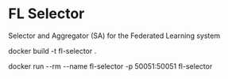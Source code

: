 # FL Selector
Selector and Aggregator (SA) for the Federated Learning system

docker build -t fl-selector .

docker run --rm --name fl-selector -p 50051:50051 fl-selector
